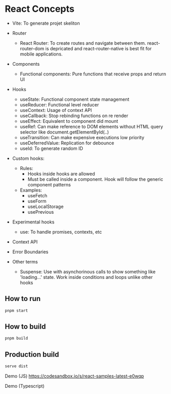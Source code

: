 # React Concepts

- Vite: To generate projet skeliton

- Router
  - React Router: To create routes and navigate between them. react-router-dom is depricated and react-router-native is best fit for mobile applications.

- Components
  - Functional components: Pure functions that receive props and return UI

- Hooks
  -  useState: Functional component state management
  -  useReducer: Functional level reducer
  -  useContext: Usage of context API
  -  useCallback: Stop rebinding functions on re render
  -  useEffect: Equivalent to component did mount
  -  useRef: Can make reference to DOM elements without HTML query selector like document.getElementById(..)
  -  useTransition: Can make expensive executions low priority
  -  useDeferredValue: Replication for debounce
  -  useId: To generate random ID
    
- Custom hooks: 
  - Rules:
    - Hooks inside hooks are allowed
    - Must be called inside a component. Hook will follow the generic component patterns
  - Examples:
    - useFetch
    - useForm
    - useLocalStorage
    - usePrevious

- Experimental hooks
  - use: To handle promises, contexts, etc

- Context API

- Error Boundaries

- Other terms
  - Suspense: Use with asynchorinous calls to show something like 'loading...' state. Work inside conditions and loops unlike other hooks

## How to run
```bash
pnpm start
```

## How to build
```bash
pnpm build
```

## Production build
```bash
serve dist
```

Demo (JS)
<a href="https://codesandbox.io/s/react-samples-latest-e0wqp">https://codesandbox.io/s/react-samples-latest-e0wqp</a>

Demo (Typescript)